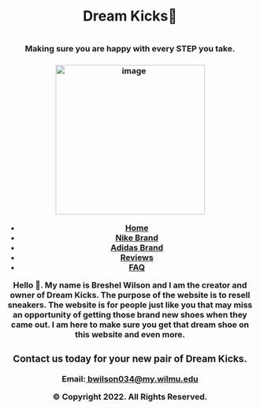  <html lang= 'en'>
   <!--
      Student Name: Breshel Wilson
      File Name: index.html
      Date:03/20/2022
   -->
 
   <head>
   <!-- Meta -->
   <meta charset="UTF-8"/>
   
   <!-- Google font-->
   <link href= "http://fonts.googleapis.com/css?family=Rancho&effect=static|3d-float" rel="stylesheet">
   
   <!-- Styles -->
   <link rel="stlyesheet">
   
   <!-- Scripts -->
   <scriot src= "scripts/index.js" defer></script>
   
   <!--meta viewport tag-->
   <meta name="viewport" content="width=device-width, initial-scale=1.0"> 
   <link rel='stylesheet' href='stylesheet.css'>
   
 </head>
 
 <body>

 <header>
   <h1> Dream Kicks👟<h1> 
   <h3>Making sure you are happy with every STEP you take.<h3>
   <img width="303" alt="image" src="https://user-images.githubusercontent.com/101943680/160324441-318b7e53-61c8-41ef-af63-20547cb72ad1.png">
 

 <nav>
   <ul class="topnav">
   <li><a class="active" href="home">Home</a></li>
   <li><a href="nike brand"> Nike Brand</a></li>
   <li><a href="adidas brand"> Adidas Brand</a></li>
   <li><a href="reviews"> Reviews</a></li>
   <li><a href="faq"> FAQ</a></li>
   </ul>
 </nav>

  Hello 👋. My name is Breshel Wilson and I am the creator and owner of Dream Kicks. The purpose of the website is to resell sneakers. 
     The website is for people just like you that may miss an opportunity of getting those brand new shoes when they came out. I am here to make sure you get that dream shoe on this
  website and even more.

 <main>
   
 </main>

 <footer>
   <h3>Contact us today for your new pair of Dream Kicks.</h3>
   <p>Email:<a href= 'mailto:bwilson034@my.wilmu.edu'> bwilson034@my.wilmu.edu</a></p>
   <p>&copy; Copyright 2022. All Rights Reserved.</p>
 </footer>
    
